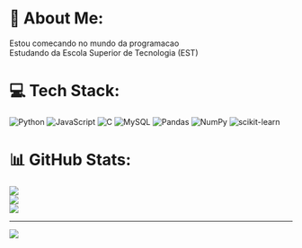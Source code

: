 # 💫 About Me:
Estou comecando no mundo da programacao<br>Estudando da Escola Superior de Tecnologia (EST)


# 💻 Tech Stack:
![Python](https://img.shields.io/badge/python-3670A0?style=for-the-badge&logo=python&logoColor=ffdd54) ![JavaScript](https://img.shields.io/badge/javascript-%23323330.svg?style=for-the-badge&logo=javascript&logoColor=%23F7DF1E) ![C](https://img.shields.io/badge/c-%2300599C.svg?style=for-the-badge&logo=c&logoColor=white) ![MySQL](https://img.shields.io/badge/mysql-%2300f.svg?style=for-the-badge&logo=mysql&logoColor=white) ![Pandas](https://img.shields.io/badge/pandas-%23150458.svg?style=for-the-badge&logo=pandas&logoColor=white) ![NumPy](https://img.shields.io/badge/numpy-%23013243.svg?style=for-the-badge&logo=numpy&logoColor=white) ![scikit-learn](https://img.shields.io/badge/scikit--learn-%23F7931E.svg?style=for-the-badge&logo=scikit-learn&logoColor=white)
# 📊 GitHub Stats:
![](https://github-readme-stats.vercel.app/api?username=Asteeeeee&theme=dracula&hide_border=false&include_all_commits=true&count_private=true)<br/>
![](https://github-readme-streak-stats.herokuapp.com/?user=Asteeeeee&theme=dracula&hide_border=false)<br/>
![](https://github-readme-stats.vercel.app/api/top-langs/?username=Asteeeeee&theme=dracula&hide_border=false&include_all_commits=true&count_private=true&layout=compact)

---
[![](https://visitcount.itsvg.in/api?id=Asteeeeee&icon=4&color=12)](https://visitcount.itsvg.in)

<!-- Proudly created with GPRM ( https://gprm.itsvg.in ) -->